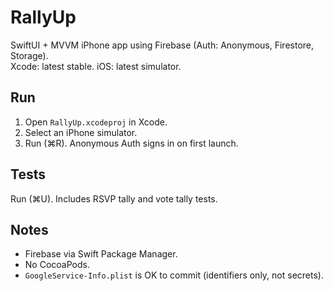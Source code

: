 # RallyUp

SwiftUI + MVVM iPhone app using Firebase (Auth: Anonymous, Firestore, Storage).  
Xcode: latest stable. iOS: latest simulator.

## Run
1. Open `RallyUp.xcodeproj` in Xcode.
2. Select an iPhone simulator.
3. Run (⌘R). Anonymous Auth signs in on first launch.

## Tests
Run (⌘U). Includes RSVP tally and vote tally tests.

## Notes
- Firebase via Swift Package Manager.
- No CocoaPods.
- `GoogleService-Info.plist` is OK to commit (identifiers only, not secrets).
